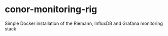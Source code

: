 # conor-monitoring-rig
Simple Docker installation of the Riemann, InfluxDB and Grafana monitoring stack
